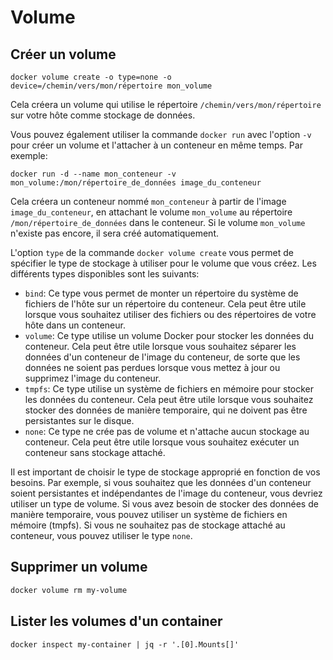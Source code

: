# Volume

## Créer un volume

```shell
docker volume create -o type=none -o device=/chemin/vers/mon/répertoire mon_volume
```

Cela créera un volume qui utilise le répertoire `/chemin/vers/mon/répertoire` sur votre hôte comme stockage de données.

Vous pouvez également utiliser la commande `docker run` avec l'option `-v` pour créer un volume et l'attacher à un conteneur en même temps. Par exemple:

```shell
docker run -d --name mon_conteneur -v mon_volume:/mon/répertoire_de_données image_du_conteneur
```

Cela créera un conteneur nommé `mon_conteneur` à partir de l'image `image_du_conteneur`, en attachant le volume `mon_volume` au répertoire `/mon/répertoire_de_données` dans le conteneur. Si le volume `mon_volume` n'existe pas encore, il sera créé automatiquement.

L'option `type` de la commande `docker volume create` vous permet de spécifier le type de stockage à utiliser pour le volume que vous créez. Les différents types disponibles sont les suivants:

* `bind`: Ce type vous permet de monter un répertoire du système de fichiers de l'hôte sur un répertoire du conteneur. Cela peut être utile lorsque vous souhaitez utiliser des fichiers ou des répertoires de votre hôte dans un conteneur.
* `volume`: Ce type utilise un volume Docker pour stocker les données du conteneur. Cela peut être utile lorsque vous souhaitez séparer les données d'un conteneur de l'image du conteneur, de sorte que les données ne soient pas perdues lorsque vous mettez à jour ou supprimez l'image du conteneur.
* `tmpfs`: Ce type utilise un système de fichiers en mémoire pour stocker les données du conteneur. Cela peut être utile lorsque vous souhaitez stocker des données de manière temporaire, qui ne doivent pas être persistantes sur le disque.
* `none`: Ce type ne crée pas de volume et n'attache aucun stockage au conteneur. Cela peut être utile lorsque vous souhaitez exécuter un conteneur sans stockage attaché.

Il est important de choisir le type de stockage approprié en fonction de vos besoins. Par exemple, si vous souhaitez que les données d'un conteneur soient persistantes et indépendantes de l'image du conteneur, vous devriez utiliser un type de volume. Si vous avez besoin de stocker des données de manière temporaire, vous pouvez utiliser un système de fichiers en mémoire (tmpfs). Si vous ne souhaitez pas de stockage attaché au conteneur, vous pouvez utiliser le type `none`.

## Supprimer un volume

```bash
docker volume rm my-volume
```

## Lister les volumes d'un container

```shell
docker inspect my-container | jq -r '.[0].Mounts[]'
```
